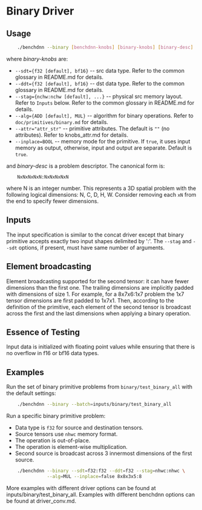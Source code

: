 # Binary Driver

## Usage
``` sh
    ./benchdnn --binary [benchdnn-knobs] [binary-knobs] [binary-desc] ...
```

where *binary-knobs* are:

 - `--sdt={f32 [default], bf16}` -- src data type.
            Refer to the common glossary in README.md for details.
 - `--ddt={f32 [default], bf16}` -- dst data type.
            Refer to the common glossary in README.md for details.
 - `--stag={nchw:nchw [default], ...}` -- physical src memory layout.
            Refer to ``Inputs`` below.
            Refer to the common glossary in README.md for details.
 - `--alg={ADD [default], MUL}` -- algorithm for binary operations.
            Refer to ``doc/primitives/binary.md`` for details.
 - `--attr="attr_str"` -- primitive attributes. The default is `""` (no
            attributes). Refer to knobs_attr.md for details.
 - `--inplace=BOOL` -- memory mode for the primitive. If `true`, it uses input
            memory as output, otherwise, input and output are separate.
            Default is `true`.

and *binary-desc* is a problem descriptor. The canonical form is:
```
    NxNxNxNxN:NxNxNxNxN
```
where N is an integer number. This represents a 3D spatial problem with the
following logical dimensions: N, C, D, H, W. Consider removing each `xN` from
the end to specify fewer dimensions.


## Inputs
The input specification is similar to the concat driver except that binary
primitive accepts exactly two input shapes delimited by ':'.  The `--stag` and
`--sdt` options, if present, must have same number of arguments.

## Element broadcasting
Element broadcasting supported for the second tensor: it can have fewer
dimensions than the first one. The trailing dimensions are implicitly padded
with dimensions of size 1. For example, for a 8x7x6:1x7 problem the 1x7 tensor
dimensions are first padded to 1x7x1. Then, according to the definition of the
primitive, each element of the second tensor is broadcast across the first and
the last dimensions when applying a binary operation.

## Essence of Testing
Input data is initialized with floating point values while ensuring that there
is no overflow in f16 or bf16 data types.

## Examples

Run the set of binary primitive problems from `binary/test_binary_all` with the
default settings:
``` sh
    ./benchdnn --binary --batch=inputs/binary/test_binary_all
```

Run a specific binary primitive problem:
- Data type is `f32` for source and destination tensors.
- Source tensors use `nhwc` memory format.
- The operation is out-of-place.
- The operation is element-wise multiplication.
- Second source is broadcast across 3 innermost dimensions of the first
  source.
``` sh
    ./benchdnn --binary --sdt=f32:f32 --ddt=f32 --stag=nhwc:nhwc \
               --alg=MUL --inplace=false 8x8x3x5:8
```

More examples with different driver options can be found at
inputs/binary/test_binary_all. Examples with different benchdnn options can be
found at driver_conv.md.
